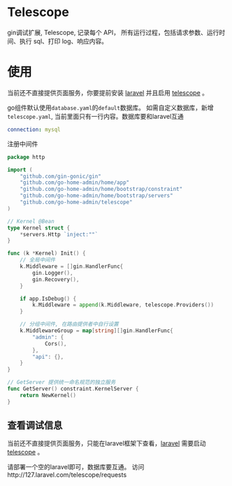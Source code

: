 # Telescope
gin调试扩展, Telescope, 记录每个 API， 所有运行过程，包括请求参数、运行时间、执行 sql、打印 log、响应内容。


# 使用
当前还不直接提供页面服务，你要提前安装 [laravel](https://learnku.com/docs/laravel/9.x/installation/12200) 并且启用 [telescope](https://github.com/laravel/telescope) 。

go组件默认使用`database.yaml`的`default`数据库。 如需自定义数据库，新增 `telescope.yaml`, 当前里面只有一行内容。数据库要和laravel互通
````yaml
connection: mysql
````

注册中间件
````go
package http

import (
    "github.com/gin-gonic/gin"
    "github.com/go-home-admin/home/app"
    "github.com/go-home-admin/home/bootstrap/constraint"
    "github.com/go-home-admin/home/bootstrap/servers"
    "github.com/go-home-admin/telescope"
)

// Kernel @Bean
type Kernel struct {
    *servers.Http `inject:""`
}

func (k *Kernel) Init() {
    // 全局中间件
    k.Middleware = []gin.HandlerFunc{
        gin.Logger(),
        gin.Recovery(),
    }

    if app.IsDebug() {
        k.Middleware = append(k.Middleware, telescope.Providers())
    }

    // 分组中间件, 在路由提供者中自行设置
    k.MiddlewareGroup = map[string][]gin.HandlerFunc{
        "admin": {
            Cors(),
        },
        "api": {},
    }
}

// GetServer 提供统一命名规范的独立服务
func GetServer() constraint.KernelServer {
    return NewKernel()
}

````
## 查看调试信息
当前还不直接提供页面服务，只能在laravel框架下查看，[laravel](https://learnku.com/docs/laravel/9.x/installation/12200) 需要启动 [telescope](https://github.com/laravel/telescope) 。

请部署一个空的laravel即可，数据库要互通。
访问http://127.laravel.com/telescope/requests

